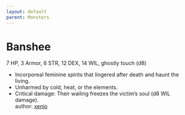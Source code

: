 ```yaml
---
layout: default
parent: Monsters
---
```

# Banshee
7 HP, 3 Armor, 6 STR, 12 DEX,  14 WIL, ghostly touch (d8)  
- Incorporeal feminine spirits that lingered after death and haunt the living.  
- Unharmed by cold, heat, or the elements.  
- Critical damage: Their wailing freezes the victim’s soul (d8 WIL damage).  
author: [xenio](https://xenioinabottle.blogspot.com)
